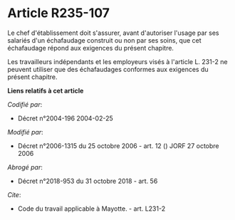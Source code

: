 # Article R235-107

Le chef d'établissement doit s'assurer, avant d'autoriser l'usage par ses salariés d'un échafaudage construit ou non par ses
soins, que cet échafaudage répond aux exigences du présent chapitre. 

Les travailleurs indépendants et les employeurs visés à l'article L. 231-2 ne peuvent utiliser que des échafaudages conformes
aux exigences du présent chapitre.

**Liens relatifs à cet article**

_Codifié par_:

  - Décret n°2004-196 2004-02-25

_Modifié par_:

  - Décret n°2006-1315 du 25 octobre 2006 - art. 12 () JORF 27 octobre 2006

_Abrogé par_:

  - Décret n°2018-953 du 31 octobre 2018 - art. 56

_Cite_:

  - Code du travail applicable à Mayotte. - art. L231-2

